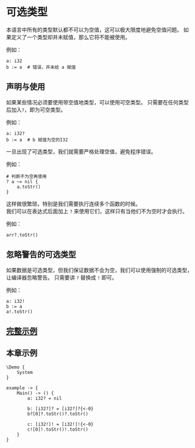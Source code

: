 # 可选类型
本语言中所有的类型默认都不可以为空值，这可以极大限度地避免空值问题。
如果定义了一个类型却并未赋值，那么它将不能被使用。

例如：
```
a: i32
b := a  # 错误，并未给 a 赋值
```

## 声明与使用

如果某些情况必须要使用带空值地类型，可以使用可空类型。
只需要在任何类型后加入`?`，即为可空类型。

例如：
```
a: i32?
b := a  # b 赋值为空的I32
```

一旦出现了可选类型，我们就需要严格处理空值，避免程序错误。

例如：
```
# 判断不为空再使用
? a ~= nil {
    a.toStr()
}
```

这样做很繁琐，特别是我们需要执行连续多个函数的时候。  
我们可以在表达式后面加上 `?` 来使用它们，这样只有当他们不为空时才会执行。

例如：
```
arr?.toStr()
```

## 忽略警告的可选类型
如果数据是可选类型，但我们保证数据不会为空，我们可以使用强制的可选类型，让编译器忽略警告。 
只需要讲 `?` 替换成 `!` 即可。

例如：
```
a: i32!
b := a
a!.toStr()
```

## [完整示例](../example.xs)

## 本章示例
```
\Demo {
    System
}

example -> {
    Main() -> () {
        a: i32? = nil

        b: [i32?]? = [i32?]?{<-0}
        b?[0]?.toStr()?.toStr()

        c: [i32!]! = [i32!]!{<-0}
        c![0]!.toStr()!.toStr()
    }
}
```